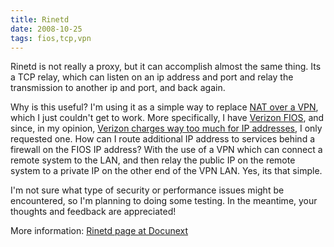 ```yaml
---
title: Rinetd
date: 2008-10-25
tags: fios,tcp,vpn
---
```

Rinetd is not really a proxy, but it can accomplish almost the same thing. Its a TCP relay, which can listen on an ip address and port and relay the transmission to another ip and port, and back again.

Why is this useful? I'm using it as a simple way to replace <a href="http://www.docunext.com/2008/10/static-nat-over-ipsec/">NAT over a VPN</a>, which I just couldn't get to work. More specifically, I have <a href="http://www.soggyblogger.com/blog/2008/08/fios-is-nice.html">Verizon FIOS</a>, and since, in my opinion, <a href="http://www.cabotplace.net/blog/2008/04/business-fios-review.html">Verizon charges way too much for IP addresses</a>, I only requested one. How can I route additional IP address to services behind a firewall on the FIOS IP address? With the use of a VPN which can connect a remote system to the LAN, and then relay the public IP on the remote system to a private IP on the other end of the VPN LAN. Yes, its that simple.

I'm not sure what type of security or performance issues might be encountered, so I'm planning to doing some testing. In the meantime, your thoughts and feedback are appreciated!

More information:
<a href="http://www.docunext.com/">Rinetd page at Docunext</a>

